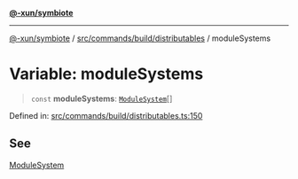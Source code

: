 [**@-xun/symbiote**](../../../../../README.md)

***

[@-xun/symbiote](../../../../../README.md) / [src/commands/build/distributables](../README.md) / moduleSystems

# Variable: moduleSystems

> `const` **moduleSystems**: [`ModuleSystem`](../enumerations/ModuleSystem.md)[]

Defined in: [src/commands/build/distributables.ts:150](https://github.com/Xunnamius/symbiote/blob/de44cf3f9abbc7550310bea0f718d51d9fdbe834/src/commands/build/distributables.ts#L150)

## See

[ModuleSystem](../enumerations/ModuleSystem.md)
